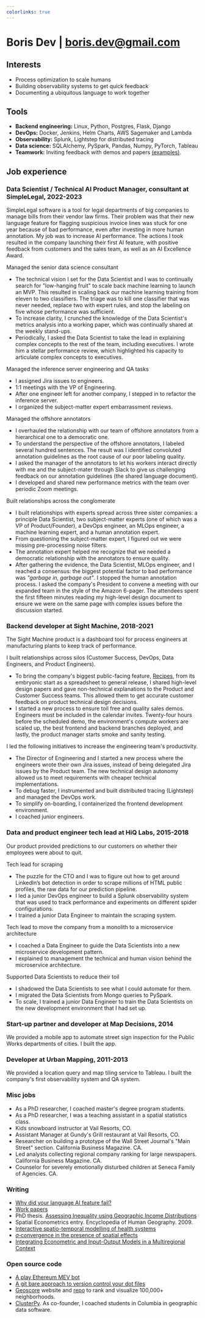 ```yaml
---
colorlinks: true
---
```


# Boris Dev | boris.dev@gmail.com

## Interests

- Process optimization to scale humans
- Building observability systems to get quick feedback
- Documenting a ubiquitous language to work together

## Tools

- **Backend engineering:** Linux, Python, Postgres, Flask, Django
- **DevOps:** Docker, Jenkins, Helm Charts, AWS Sagemaker and Lambda
- **Observability:** Splunk, Lightstep for distributed tracing
- **Data science:** SQLAlchemy, PySpark, Pandas, Numpy, PyTorch, Tableau
- **Teamwork:** Inviting feedback with demos and papers [(examples)](https://docs.google.com/document/d/1pMID97O4hHkK8ok7cwLH4Y4KpsgQSPUAXtYrscwcyb4/view).

## Job experience

### Data Scientist / Technical AI Product Manager, consultant at SimpleLegal, 2022-2023

SimpleLegal software is a tool for legal departments of big companies to manage 
bills from their vendor law firms. Their problem was that their new language
feature for flagging suspicious invoice lines was stuck for one year
because of bad performance, even after investing in more human annotation. My
job was to increase AI performance. The actions I took resulted in the company
launching their first AI feature, with positive feedback from customers and the
sales team, as well as an AI Excellence Award. 

Managed the senior data science consultant

- The technical vision I set for the Data Scientist and I was to continually search
  for "low-hanging fruit" to scale back machine learning to launch an MVP. This
  resulted in scaling back our machine learning training from eleven to two classifiers.
  The triage was to kill one classifier that was never needed, replace two
  with expert rules, and stop the labeling on five whose performance was sufficient. 
- To increase clarity, I crunched the knowledge of the Data Scientist's metrics
  analysis into a working paper, which was continually shared at the weekly
  stand-ups. 
- Periodically, I asked the Data Scientist to take the lead in explaining
  complex concepts to the rest of the team, including executives. I wrote him a
  stellar performance review, which highlighted his capacity to articulate
  complex concepts to executives.

Managed the inference server engineering and QA tasks

- I assigned Jira issues to engineers. 
- 1:1 meetings with the VP of Engineering. 
- After one engineer left for another company, I stepped in to refactor the inference server.
- I organized the subject-matter expert embarrassment reviews.

Managed the offshore annotators

- I overhauled the relationship with our team of offshore annotators from
  a hierarchical one to a democratic one. 
- To understand the perspective of the offshore annotators, I labeled several
  hundred sentences. The result was I identified convoluted annotation guidelines
  as the root cause of our poor labeling quality.
- I asked the manager of the annotators to let his workers interact directly with 
  me and the subject-mater through Slack to give us challenging
  feedback on our annotation guidelines (the shared language document).
- I developed and shared new performance metrics with the team over periodic Zoom meetings.

Built relationships across the conglomerate

- I built relationships with experts spread across three sister companies: 
  a principle Data Scientist, two subject-matter
  experts (one of which was a VP of Product/Founder), a DevOps engineer, an MLOps
  engineer, a machine learning expert, and a human annotation expert.
- From questioning the subject-matter expert, I figured out we were missing pre-processing noise filters.
- The annotation expert helped me recognize that we needed a democratic
  relationship with the annotators to ensure quality.
- After gathering the evidence, the Data Scientist, MLOps engineer, and I reached a consensus: the biggest potential factor to bad performance
  was _"garbage in, garbage out"_. I stopped the human
  annotation process. I asked the company's President to convene a meeting with
  our expanded team in
  the style of the Amazon 6-pager. The attendees spent the first fifteen minutes
  reading my high-level design document to ensure we were on the same page with
  complex issues before the discussion started.

### Backend developer at Sight Machine, 2018-2021

The Sight Machine product is a dashboard tool for process engineers at manufacturing
plants to keep track of performance.

I built relationships across silos (Customer Success, DevOps, Data Engineers, and Product Engineers).

- To bring the company's biggest public-facing feature,
[Recipes](https://sightmachine.com/blog/manufacturing-dynamic-recipes/),
from its embryonic start as a spreadsheet to general release, I shared high-level
design papers and gave non-technical explanations to the Product and Customer Success teams. This allowed
them to get accurate customer feedback on product technical design decisions. 
- I started a new process to ensure toil free and quality sales demos. Engineers must be included
  in the calendar invites. Twenty-four hours before the scheduled demo, the
  environment's compute workers are scaled up, the best frontend and backend
  branches deployed, and lastly, the product manager starts smoke and sanity testing.

I led the following initiatives to increase the engineering team's productivity.

- The Director of Engineering and I started a new process where the engineers
  wrote their own Jira issues, instead of being delegated Jira issues by the
  Product team. The new technical design autonomy allowed us to meet requirements with cheaper
  technical implementations.
- To debug faster, I instrumented and built distributed tracing (Lightstep) and
  managed the DevOps work.
- To simplify on-boarding, I containerized the frontend development environment.
- I coached junior engineers.

### Data and product engineer tech lead at HiQ Labs, 2015-2018

Our product provided predictions to our customers on whether their employees were
about to quit. 

Tech lead for scraping

- The puzzle for the CTO and I was to figure out how to get around LinkedIn’s bot detection in order to scrape millions of HTML
public profiles, the raw data for our prediction pipeline. 
- I led a junior DevOps engineer to build a Splunk observability system that 
   was used to track performance and experiments on different spider configurations. 
- I trained a junior Data Engineer to maintain the scraping system.

Tech lead to move the company from a monolith to a microservice architecture

- I coached a Data Engineer to guide the Data Scientists into a new microservice development
  pattern.
- I explained to management the technical and human vision behind the microservice architecture.


Supported Data Scientists to reduce their toil

- I shadowed the Data Scientists to see what I could automate for them.
- I migrated the Data Scientists from Mongo queries to PySpark.
- To scale, I trained a junior Data Engineer to train the Data Scientists on the new development environment that I had set up.


### Start-up partner and developer at Map Decisions, 2014

We provided a mobile app to automate street sign inspection for the Public Works departments of cities. I built the app.


### Developer at Urban Mapping, 2011-2013

We provided a location query and map tiling service to Tableau. I built the company's first observability system and QA system.

### Misc jobs

- As a PhD researcher, I coached master's degree program students.
- As a PhD researcher, I was a teaching assistant in a spatial statistics class.
- Kids snowboard instructor at Vail Resorts, CO.
- Assistant Manager at Gundy's Grill restaurant at Vail Resorts, CO.
- Researcher on building a prototype of the Wall Street Journal's "Main Street" section. California Business Magazine. CA. 
- Led analysts collecting regional company ranking for large newspapers. California Business Magazine. CA. 
- Counselor for severely emotionally disturbed children at Seneca Family of Agencies. CA.


### Writing

-   [Why did your language AI feature fail?](https://medium.com/@boris.dev/why-did-your-language-ai-feature-fail-66a280954287)
-   [Work papers](https://docs.google.com/document/d/1pMID97O4hHkK8ok7cwLH4Y4KpsgQSPUAXtYrscwcyb4/edit)
-   PhD thesis. [Assessing Inequality using Geographic Income Distributions](https://escholarship.org/content/qt8br7d5df/qt8br7d5df.pdf)
-   Spatial Econometrics entry. Encyclopedia of Human Geography. 2009.
-   [Interactive spatio-temporal modelling of health systems](https://link.springer.com/article/10.1007/s00477-007-0135-0)
-   [$\sigma$‐convergence in the presence of spatial effects](https://rsaiconnect.onlinelibrary.wiley.com/doi/abs/10.1111/j.1435-5957.2006.00083.x)
-   [Integrating Econometric and Input-Output Models in a Multiregional Context](https://onlinelibrary.wiley.com/doi/abs/10.1111/j.1468-2257.1997.tb00771.x)


### Open source code

-   [A play Ethereum MEV bot](https://github.com/borisdev/play_mev_bot)
-   [A git bare approach to version control your dot files](https://github.com/borisdev/dotfiles/blob/master/README.md)
- [Geoscore](http://geoscore.com/) website and
  [repo](https://github.com/schmidtc/geoscore) to rank and visualize 100,000+ neighborhoods. 
- [ClusterPy](https://github.com/clusterpy/clusterpy). As co-founder, I coached students in Columbia in geographic data software.
